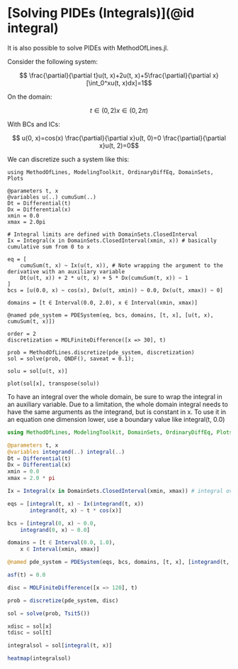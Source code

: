 # [Solving PIDEs (Integrals)](@id integral)

It is also possible to solve PIDEs with MethodOfLines.jl.

Consider the following system:

```math
 \frac{\partial}{\partial t}u(t, x)+2u(t, x)+5\frac{\partial}{\partial x}[\int_0^xu(t, x)dx]=1
```

On the domain:

```math
 t \in (0, 2)
 x \in (0, 2\pi)
```

With BCs and ICs:

```math
 u(0, x)=cos(x)
 \frac{\partial}{\partial x}u(t, 0)=0
 \frac{\partial}{\partial x}u(t, 2)=0
```

We can discretize such a system like this:

```@example pide
using MethodOfLines, ModelingToolkit, OrdinaryDiffEq, DomainSets, Plots

@parameters t, x
@variables u(..) cumuSum(..)
Dt = Differential(t)
Dx = Differential(x)
xmin = 0.0
xmax = 2.0pi

# Integral limits are defined with DomainSets.ClosedInterval
Ix = Integral(x in DomainSets.ClosedInterval(xmin, x)) # basically cumulative sum from 0 to x

eq = [
    cumuSum(t, x) ~ Ix(u(t, x)), # Note wrapping the argument to the derivative with an auxiliary variable
    Dt(u(t, x)) + 2 * u(t, x) + 5 * Dx(cumuSum(t, x)) ~ 1
]
bcs = [u(0.0, x) ~ cos(x), Dx(u(t, xmin)) ~ 0.0, Dx(u(t, xmax)) ~ 0]

domains = [t ∈ Interval(0.0, 2.0), x ∈ Interval(xmin, xmax)]

@named pde_system = PDESystem(eq, bcs, domains, [t, x], [u(t, x), cumuSum(t, x)])

order = 2
discretization = MOLFiniteDifference([x => 30], t)

prob = MethodOfLines.discretize(pde_system, discretization)
sol = solve(prob, QNDF(), saveat = 0.1);

solu = sol[u(t, x)]

plot(sol[x], transpose(solu))
```

To have an integral over the whole domain, be sure to wrap the integral in an auxiliary variable.
Due to a limitation, the whole domain integral needs to have the same arguments as the integrand, but is constant in x. To use it in an equation one dimension lower, use a boundary value like integral(t, 0.0)

```julia
using MethodOfLines, ModelingToolkit, DomainSets, OrdinaryDiffEq, Plots

@parameters t, x
@variables integrand(..) integral(..)
Dt = Differential(t)
Dx = Differential(x)
xmin = 0.0
xmax = 2.0 * pi

Ix = Integral(x in DomainSets.ClosedInterval(xmin, xmax)) # integral over domain

eqs = [integral(t, x) ~ Ix(integrand(t, x))
       integrand(t, x) ~ t * cos(x)]

bcs = [integral(0, x) ~ 0.0,
    integrand(0, x) ~ 0.0]

domains = [t ∈ Interval(0.0, 1.0),
    x ∈ Interval(xmin, xmax)]

@named pde_system = PDESystem(eqs, bcs, domains, [t, x], [integrand(t, x), integral(t, x)])

asf(t) = 0.0

disc = MOLFiniteDifference([x => 120], t)

prob = discretize(pde_system, disc)

sol = solve(prob, Tsit5())

xdisc = sol[x]
tdisc = sol[t]

integralsol = sol[integral(t, x)]

heatmap(integralsol)
```
